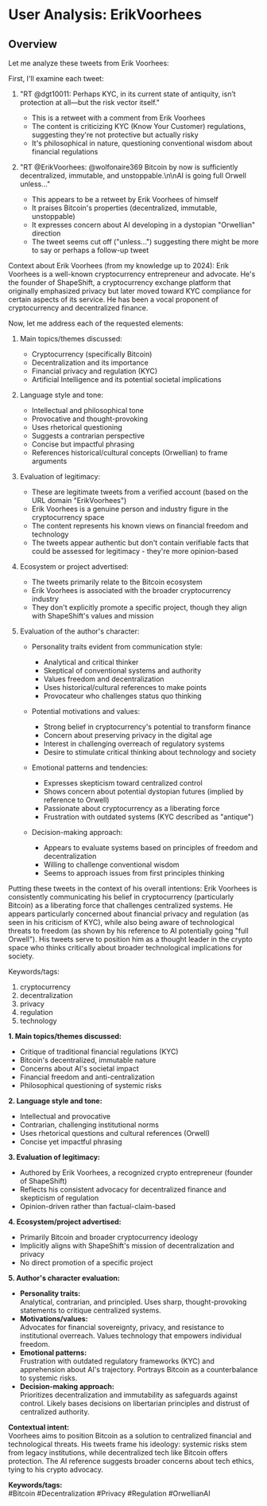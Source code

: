 # User Analysis: ErikVoorhees

## Overview

<think>
Let me analyze these tweets from Erik Voorhees:

First, I'll examine each tweet:

1. "RT @dgt10011: Perhaps KYC, in its current state of antiquity, isn’t protection at all—but the risk vector itself."
   - This is a retweet with a comment from Erik Voorhees
   - The content is criticizing KYC (Know Your Customer) regulations, suggesting they're not protective but actually risky
   - It's philosophical in nature, questioning conventional wisdom about financial regulations

2. "RT @ErikVoorhees: @wolfonaire369 Bitcoin by now is sufficiently decentralized, immutable, and unstoppable.\n\nAI is going full Orwell unless…"
   - This appears to be a retweet by Erik Voorhees of himself
   - It praises Bitcoin's properties (decentralized, immutable, unstoppable)
   - It expresses concern about AI developing in a dystopian "Orwellian" direction
   - The tweet seems cut off ("unless...") suggesting there might be more to say or perhaps a follow-up tweet

Context about Erik Voorhees (from my knowledge up to 2024):
Erik Voorhees is a well-known cryptocurrency entrepreneur and advocate. He's the founder of ShapeShift, a cryptocurrency exchange platform that originally emphasized privacy but later moved toward KYC compliance for certain aspects of its service. He has been a vocal proponent of cryptocurrency and decentralized finance.

Now, let me address each of the requested elements:

1. Main topics/themes discussed:
   - Cryptocurrency (specifically Bitcoin)
   - Decentralization and its importance
   - Financial privacy and regulation (KYC)
   - Artificial Intelligence and its potential societal implications

2. Language style and tone:
   - Intellectual and philosophical tone
   - Provocative and thought-provoking
   - Uses rhetorical questioning
   - Suggests a contrarian perspective
   - Concise but impactful phrasing
   - References historical/cultural concepts (Orwellian) to frame arguments

3. Evaluation of legitimacy:
   - These are legitimate tweets from a verified account (based on the URL domain "ErikVoorhees")
   - Erik Voorhees is a genuine person and industry figure in the cryptocurrency space
   - The content represents his known views on financial freedom and technology
   - The tweets appear authentic but don't contain verifiable facts that could be assessed for legitimacy - they're more opinion-based

4. Ecosystem or project advertised:
   - The tweets primarily relate to the Bitcoin ecosystem
   - Erik Voorhees is associated with the broader cryptocurrency industry
   - They don't explicitly promote a specific project, though they align with ShapeShift's values and mission

5. Evaluation of the author's character:

   - Personality traits evident from communication style:
     * Analytical and critical thinker
     * Skeptical of conventional systems and authority
     * Values freedom and decentralization
     * Uses historical/cultural references to make points
     * Provocateur who challenges status quo thinking

   - Potential motivations and values:
     * Strong belief in cryptocurrency's potential to transform finance
     * Concern about preserving privacy in the digital age
     * Interest in challenging overreach of regulatory systems
     * Desire to stimulate critical thinking about technology and society

   - Emotional patterns and tendencies:
     * Expresses skepticism toward centralized control
     * Shows concern about potential dystopian futures (implied by reference to Orwell)
     * Passionate about cryptocurrency as a liberating force
     * Frustration with outdated systems (KYC described as "antique")

   - Decision-making approach:
     * Appears to evaluate systems based on principles of freedom and decentralization
     * Willing to challenge conventional wisdom
     * Seems to approach issues from first principles thinking

Putting these tweets in the context of his overall intentions:
Erik Voorhees is consistently communicating his belief in cryptocurrency (particularly Bitcoin) as a liberating force that challenges centralized systems. He appears particularly concerned about financial privacy and regulation (as seen in his criticism of KYC), while also being aware of technological threats to freedom (as shown by his reference to AI potentially going "full Orwell"). His tweets serve to position him as a thought leader in the crypto space who thinks critically about broader technological implications for society.

Keywords/tags:
1. cryptocurrency
2. decentralization
3. privacy
4. regulation
5. technology
</think>

**1. Main topics/themes discussed:**  
- Critique of traditional financial regulations (KYC)  
- Bitcoin's decentralized, immutable nature  
- Concerns about AI's societal impact  
- Financial freedom and anti-centralization  
- Philosophical questioning of systemic risks  

**2. Language style and tone:**  
- Intellectual and provocative  
- Contrarian, challenging institutional norms  
- Uses rhetorical questions and cultural references (Orwell)  
- Concise yet impactful phrasing  

**3. Evaluation of legitimacy:**  
- Authored by Erik Voorhees, a recognized crypto entrepreneur (founder of ShapeShift)  
- Reflects his consistent advocacy for decentralized finance and skepticism of regulation  
- Opinion-driven rather than factual-claim-based  

**4. Ecosystem/project advertised:**  
- Primarily Bitcoin and broader cryptocurrency ideology  
- Implicitly aligns with ShapeShift's mission of decentralization and privacy  
- No direct promotion of a specific project  

**5. Author's character evaluation:**  
   - **Personality traits:**  
     Analytical, contrarian, and principled. Uses sharp, thought-provoking statements to critique centralized systems.  
   - **Motivations/values:**  
     Advocates for financial sovereignty, privacy, and resistance to institutional overreach. Values technology that empowers individual freedom.  
   - **Emotional patterns:**  
     Frustration with outdated regulatory frameworks (KYC) and apprehension about AI's trajectory. Portrays Bitcoin as a counterbalance to systemic risks.  
   - **Decision-making approach:**  
     Prioritizes decentralization and immutability as safeguards against control. Likely bases decisions on libertarian principles and distrust of centralized authority.  

**Contextual intent:**  
Voorhees aims to position Bitcoin as a solution to centralized financial and technological threats. His tweets frame his ideology: systemic risks stem from legacy institutions, while decentralized tech like Bitcoin offers protection. The AI reference suggests broader concerns about tech ethics, tying to his crypto advocacy.  

**Keywords/tags:**  
#Bitcoin #Decentralization #Privacy #Regulation #OrwellianAI